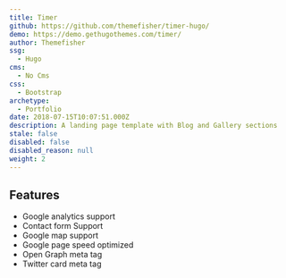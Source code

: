 ```yaml
---
title: Timer
github: https://github.com/themefisher/timer-hugo/
demo: https://demo.gethugothemes.com/timer/
author: Themefisher
ssg:
  - Hugo
cms:
  - No Cms
css:
  - Bootstrap
archetype:
  - Portfolio
date: 2018-07-15T10:07:51.000Z
description: A landing page template with Blog and Gallery sections
stale: false
disabled: false
disabled_reason: null
weight: 2
---
```


## Features
* Google analytics support
* Contact form Support
* Google map support
* Google page speed optimized
* Open Graph meta tag
* Twitter card meta tag